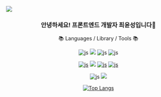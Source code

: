 <img src="https://capsule-render.vercel.app/api?type=waving&color=auto&height=150&section=header&text=Yunseong's%20GitHub&fontSize=42" />

<div align=center>
<h3>안녕하세요! 프론트엔드 개발자 최윤성입니다🙂 </h3>

📚 Languages / Library / Tools 📚
  
![js](https://img.shields.io/badge/JavaScript-F7DF1E?style=flat&logo=JavaScript&logoColor=white)
<img src="https://img.shields.io/badge/Typescript-3178C6?style=flat-square&logo=Typescript&logoColor=white"/>
![js](https://img.shields.io/badge/HTML-E34F26?style=flat&logo=html5&logoColor=white)
![js](https://img.shields.io/badge/CSS-239120?&style=flat&logo=css3&logoColor=white)

<a href='https://react.dev/'>![js](https://img.shields.io/badge/React-20232A?style=flat&logo=react&logoColor=61DAFB)</a>
<img src="https://img.shields.io/badge/React Native-61DAFB?style=flat-square&logo=React&logoColor=black"/>
<a href='https://axios-http.com/kr/docs/intro'>![js](https://img.shields.io/badge/Axios-5A29E4?style=flat&logo=Axios&logoColor=white)</a>
<a href='https://styled-components.com/'>![js](https://img.shields.io/badge/styled--components-DB7093?style=flat&logo=styled-components&logoColor=white)</a>

![js](https://img.shields.io/badge/Visual_Studio_Code-0078D4?style=flat&logo=visual%20studio%20code&logoColor=white)
<img src="https://img.shields.io/badge/GitHub-181717?style=flat-square&logo=GitHub&logoColor=white"/>


[![Top Langs](https://github-readme-stats.vercel.app/api/top-langs/?username=redcontroller&langs_count=4&layout=compact)](https://github.com/anuraghazra/github-readme-stats)
</div>
